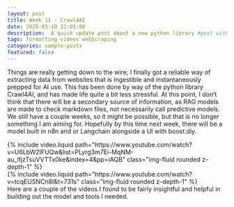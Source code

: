 ```yaml
---
layout: post
title: Week 11 - Crawl4AI
date: 2025-03-19 21:01:00
description:  A quick update post about a new python library #post with video, mentioning web scraping
tags: formatting videos webScraping
categories: sample-posts
featured: false
---
```


Things are really getting down to the wire; I finally got a reliable way of extracting data from websites that is ingestible and instantaneously prepped for AI use. This has been done by way of the python library Crawl4AI, and has made life quite a bit less stressful. At this point, I don’t think that there will be a secondary source of information, as RAG models are made to check markdown files, not necessarily call predictive models. We still have a couple weeks, so it might be possible, but that is no longer something I am aiming for. Hopefully by this time next week, there will be a model built in n8n and or Langchain alongside a UI with boost.diy. 

<!-- <div class="row mt-3">
    <div class="col-sm mt-3 mt-md-0">
        {% include video.liquid path="assets/video/pexels-engin-akyurt-6069112-960x540-30fps.mp4" class="img-fluid rounded z-depth-1" controls=true autoplay=true %}
    </div>
    <div class="col-sm mt-3 mt-md-0">
        {% include video.liquid path="assets/video/pexels-engin-akyurt-6069112-960x540-30fps.mp4" class="img-fluid rounded z-depth-1" controls=true %}
    </div>
</div>
<div class="caption">
    A simple, elegant caption looks good between video rows, after each row, or doesn't have to be there at all.
</div>

It does also support embedding videos from different sources. Here are some examples: -->

<div class="row mt-3">
    <div class="col-sm mt-3 mt-md-0">
        {% include video.liquid path="https://www.youtube.com/watch?v=U6LbW2IFUQw&list=PLyrg3m7Ei-MqNM-au_lfjzTsuVVTTx0ke&index=4&pp=iAQB" class="img-fluid rounded z-depth-1" %}
    </div>
    <div class="col-sm mt-3 mt-md-0">
        {% include video.liquid path="https://www.youtube.com/watch?v=tcqEUSNCn8I&t=731s" class="img-fluid rounded z-depth-1" %}
    </div>
</div>
<div class="caption">
    Here are a couple of the videos I found to be fairly insightful and helpful in building out the model and tools I needed.
</div>

